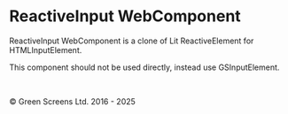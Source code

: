 # ReactiveInput WebComponent 

ReactiveInput WebComponent is a clone of Lit ReactiveElement for HTMLInputElement.

This component should not be used directly, instead use GSInputElement.

<br>

&copy; Green Screens Ltd. 2016 - 2025
